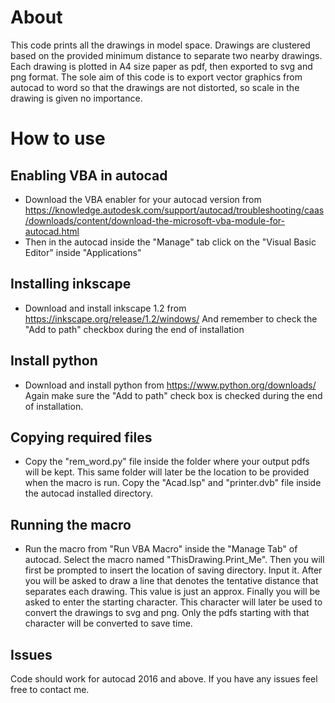 # About
This code prints all the drawings in model space. Drawings are clustered based on the provided minimum distance to separate two nearby drawings. Each drawing is plotted in A4 size paper as pdf, then exported to svg and png format. The sole aim of this code is to export vector graphics from autocad to word so that the drawings are not distorted, so scale in the drawing is given no importance.

# How to use
## Enabling VBA in autocad
* Download the VBA enabler for your autocad version from https://knowledge.autodesk.com/support/autocad/troubleshooting/caas/downloads/content/download-the-microsoft-vba-module-for-autocad.html
* Then in the autocad inside the "Manage" tab click on the "Visual Basic Editor" inside "Applications"

## Installing inkscape
* Download and install inkscape 1.2 from https://inkscape.org/release/1.2/windows/ And remember to check the "Add to path" checkbox during the end of installation

## Install python
* Download and install python from https://www.python.org/downloads/  Again make sure the "Add to path" check box is checked during the end of installation.

## Copying required files
* Copy the "rem_word.py" file inside the folder where your output pdfs will be kept. This same folder will later be the location to be provided when the macro is run. Copy the "Acad.lsp" and "printer.dvb" file inside the autocad installed directory.

## Running the macro
* Run the macro from "Run VBA Macro" inside the "Manage Tab" of autocad. Select the macro named "ThisDrawing.Print_Me". Then you will first be prompted to insert the location of saving directory. Input it. After you will be asked to draw a line that denotes the tentative distance that separates each drawing. This value is just an approx. Finally you will be asked to enter the starting character. This character will later be used to convert the drawings to svg and png. Only the pdfs starting with that character will be converted to save time.

## Issues
Code should work for autocad 2016 and above. If you have any issues feel free to contact me.


